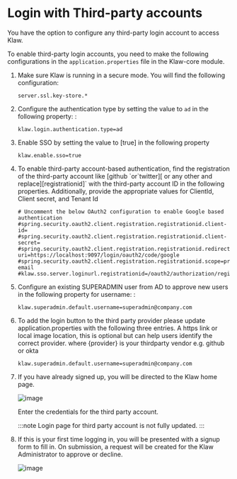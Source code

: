 # Login with Third-party accounts

You have the option to configure any third-party login account to access
Klaw.

To enable third-party login accounts, you need to make the following
configurations in the `application.properties` file in the Klaw-core
module.

1. Make sure Klaw is running in a secure mode. You will find the following configuration:

   ```
   server.ssl.key-store.*
   ```

2. Configure the authentication type by setting the value to `ad` in the following property: :

    ```
    klaw.login.authentication.type=ad
    ```

3. Enable SSO by setting the value to [true] in the following property
    ```
   klaw.enable.sso=true
   ```

4. To enable third-party account-based authentication, find the registration of the third-party account like [github \`or\`twitter][ or any other and replace][registrationid]\` with the third-party account ID in the following properties. Additionally, provide the appropriate values for ClientId, Client secret, and Tenant Id
    
    ```
    # Uncomment the below OAuth2 configuration to enable Google based authentication
    #spring.security.oauth2.client.registration.registrationid.client-id=
    #spring.security.oauth2.client.registration.registrationid.client-secret=
    #spring.security.oauth2.client.registration.registrationid.redirect-uri=https://localhost:9097/login/oauth2/code/google
    #spring.security.oauth2.client.registration.registrationid.scope=profile, email
    #klaw.sso.server.loginurl.registrationid=/oauth2/authorization/registrationid
    ```

5. Configure an existing SUPERADMIN user from AD to approve new users in the following property for username: :

    ```
    klaw.superadmin.default.username=superadmin@company.com
    ```

6. To add the login button to the third party provider please update application.properties with the following three entries. A https link or local image location, this is optional but can help users identify the correct provider. where {provider} is your thirdparty vendor e.g. github or okta

    ```
    klaw.superadmin.default.username=superadmin@company.com
    ```

7.  If you have already signed up, you will be directed to the Klaw home
    page.

    ![image](../../../static/images/authentication/OAuthLogin.png)

    Enter the credentials for the third party account.

    :::note
    Login page for third party account is not fully updated.
    :::

8.  If this is your first time logging in, you will be presented with a
    signup form to fill in. On submission, a request will be created for
    the Klaw Administrator to approve or decline.

    ![image](../../../static/images/authentication/OAuthSignupForm.png)
